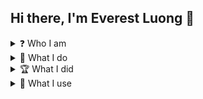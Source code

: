 ## Hi there, I'm Everest Luong 👋

<details>
<summary>❓ Who I am</summary>

- Born Nam Gia Luong
- 25 November 2005
- From Hanoi, VN
- In Sydney, AU since July 2023 🎉 
</details>

<details>
<summary>🔧 What I do</summary>

- Studying Software Tech at Macquarie University
- Critical Ops tournament organizer
- IELTS coach
- Tech nerd and weeb
</details>

<details>
<summary>🏆 What I did</summary>

- Former Leader of [Tran Phu High School (VN) x Catholic Junior College (SG) Exchange Programs](https://thpttranphuhk.hanoi.edu.vn/giao-luu/chuyen-tham-quan-va-giao-luu-tai-truong-catholic-junior-college-cjc-singapore/ct/1659/10788) (2021, 2022) (Vietnamese Link)
- Former President of [Tran Phu no Hinode](https://www.facebook.com/hinodetranphu) (2022, 2023)
- IELTS Academic Band 7.5 (Aug 2022, Dec 2022)
- Microsoft Office Specialist 875/1000 (Dec 2022)
</details>

<details>
<summary>🧭 What I use</summary>

#### 💻 Laptop
- **ASUS ROG Zephyrus G14 GA401**
	* CPU: Ryzen 7 5800HS (8C/16T, up to 4.4GHz)
	* GPU: NVIDIA GeForce RTX 3050 Laptop GPU (4GB GDDR6, 75W)
	* RAM: 8GB+16GB=24GB DDR4 3200MHz
	* Display: 14" 1440p 120Hz 3ms
	* OS: Windows 10 Home SL 22H2 x64
- Peripherals
	* Mouse: Logitech G102 LIGHTSYNC Black
	* Keyboard: DareU EK87 Brown (to be changed)
	* Audio: KZ EDX Pro
#### 🖥 Desktop
- **Machine**
    * CPU: Intel Core i5 3330 (4C/4T, up to 3.2GHz)
    * GPU: NVIDIA GeForce GT 730 DDR3
    * RAM: 2x4GB=8GB DDR3 1600MHz
    * Display: Generic 19" 720p monitor
    * OS: Tiny10 21H2 x64 (based on Windows 10 Enterprise 21H2)
#### 📱 Mobile
* **Google Pixel 7 128GB (Snow)**
* Redmi Note 10 4G 64GB (White)
* Samsung Galaxy Tab4 7.0 SM-T230NU
* Audio: KZ EDX Pro, Sony MDR-EX15AP
</details>